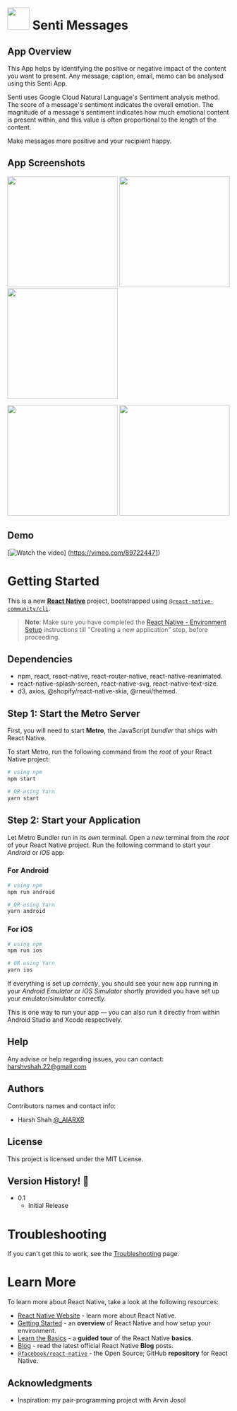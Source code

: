 
# <img src="./assets/images/logo/image2vector.png" width="50"> Senti Messages

## App Overview

This App helps by identifying the positive or negative impact of the content you want to present. Any message, caption, email, memo can be analysed using this Senti App.

Senti uses Google Cloud Natural Language's Sentiment analysis method. The score of a message's sentiment indicates the overall emotion. The magnitude of a message's sentiment indicates how much emotional content is present within, and this value is often proportional to the length of the content.

Make messages more positive and your recipient happy.

## App Screenshots
<p float="left">
<img src="./assets/images/screenshots/screen-image1.png" width="250">
<img src="./assets/images/screenshots/screen-image2.png" width="250">
<img src="./assets/images/screenshots/screen-image3.png" width="250">
</p>
<p float="left">
<img src="./assets/images/screenshots/screen-image4.png" width="250">
<img src="./assets/images/screenshots/screen-image5.png" width="250">
</p>

## Demo
[![Watch the video](./assets/images/logo/image2vector.png)] (https://vimeo.com/897224471)


# Getting Started

This is a new [**React Native**](https://reactnative.dev) project, bootstrapped using [`@react-native-community/cli`](https://github.com/react-native-community/cli).

>**Note**: Make sure you have completed the [React Native - Environment Setup](https://reactnative.dev/docs/environment-setup) instructions till "Creating a new application" step, before proceeding.

## Dependencies
* npm, react, react-native, react-router-native, react-native-reanimated.
* react-native-splash-screen, react-native-svg, react-native-text-size.
* d3, axios, @shopify/react-native-skia, @rneui/themed.

## Step 1: Start the Metro Server

First, you will need to start **Metro**, the JavaScript _bundler_ that ships _with_ React Native.

To start Metro, run the following command from the _root_ of your React Native project:

```bash
# using npm
npm start

# OR using Yarn
yarn start
```

## Step 2: Start your Application

Let Metro Bundler run in its _own_ terminal. Open a _new_ terminal from the _root_ of your React Native project. Run the following command to start your _Android_ or _iOS_ app:

### For Android

```bash
# using npm
npm run android

# OR using Yarn
yarn android
```

### For iOS

```bash
# using npm
npm run ios

# OR using Yarn
yarn ios
```

If everything is set up _correctly_, you should see your new app running in your _Android Emulator_ or _iOS Simulator_ shortly provided you have set up your emulator/simulator correctly.

This is one way to run your app — you can also run it directly from within Android Studio and Xcode respectively.

## Help

Any advise or help regarding issues, you can contact: harshvshah.22@gmail.com

## Authors

Contributors names and contact info:
* Harsh Shah [@_AIARXR](https://twitter.com/_AIARXR)

## License

This project is licensed under the MIT License.

## Version History! :tada:

* 0.1
    * Initial Release

# Troubleshooting

If you can't get this to work, see the [Troubleshooting](https://reactnative.dev/docs/troubleshooting) page.

# Learn More

To learn more about React Native, take a look at the following resources:

- [React Native Website](https://reactnative.dev) - learn more about React Native.
- [Getting Started](https://reactnative.dev/docs/environment-setup) - an **overview** of React Native and how setup your environment.
- [Learn the Basics](https://reactnative.dev/docs/getting-started) - a **guided tour** of the React Native **basics**.
- [Blog](https://reactnative.dev/blog) - read the latest official React Native **Blog** posts.
- [`@facebook/react-native`](https://github.com/facebook/react-native) - the Open Source; GitHub **repository** for React Native.

## Acknowledgments

* Inspiration: my pair-programming project with Arvin Josol